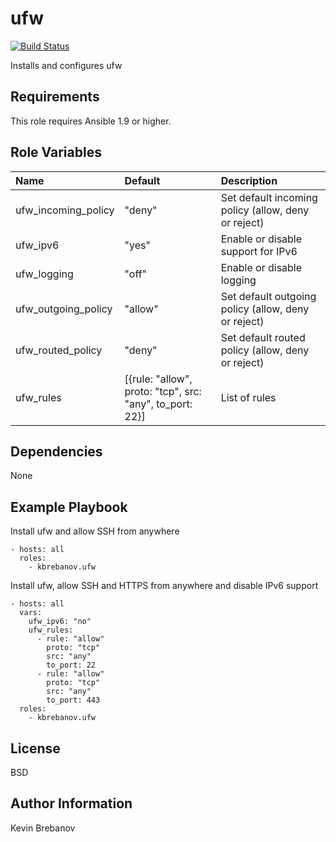 ufw
===

[![Build Status](https://travis-ci.org/kbrebanov/ansible-ufw.svg?branch=master)](https://travis-ci.org/kbrebanov/ansible-ufw)

Installs and configures ufw

Requirements
------------

This role requires Ansible 1.9 or higher.

Role Variables
--------------

| Name                | Default                                                  | Description                                         |
|:--------------------|:---------------------------------------------------------|:----------------------------------------------------|
| ufw_incoming_policy | "deny"                                                   | Set default incoming policy (allow, deny or reject) |
| ufw_ipv6            | "yes"                                                    | Enable or disable support for IPv6                  |
| ufw_logging         | "off"                                                    | Enable or disable logging                           |
| ufw_outgoing_policy | "allow"                                                  | Set default outgoing policy (allow, deny or reject) |
| ufw_routed_policy   | "deny"                                                   | Set default routed policy (allow, deny or reject)   |
| ufw_rules           | [{rule: "allow", proto: "tcp", src: "any", to_port: 22}] | List of rules                                       |

Dependencies
------------

None

Example Playbook
----------------

Install ufw and allow SSH from anywhere
```
- hosts: all
  roles:
    - kbrebanov.ufw
```

Install ufw, allow SSH and HTTPS from anywhere and disable IPv6 support
```
- hosts: all
  vars:
    ufw_ipv6: "no"
    ufw_rules:
      - rule: "allow"
        proto: "tcp"
        src: "any"
        to_port: 22
      - rule: "allow"
        proto: "tcp"
        src: "any"
        to_port: 443
  roles:
    - kbrebanov.ufw
```

License
-------

BSD

Author Information
------------------

Kevin Brebanov
